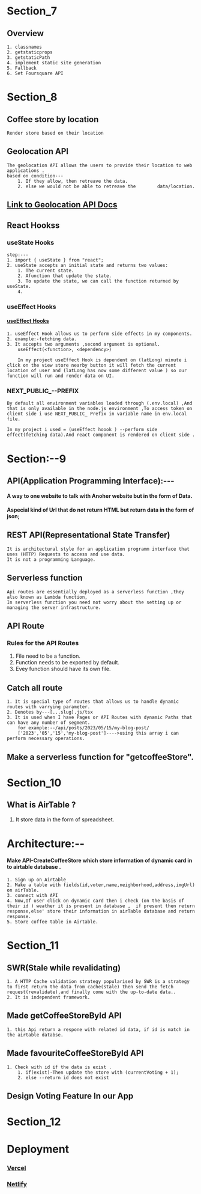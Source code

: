 # Section_7

## Overview

    1. classnames
    2. getstaticprops
    3. getstaticPath
    4. implement static site generation
    5. Fallback
    6. Set Foursquare API
    
    

# Section_8   
## Coffee store by location
    Render store based on their location  
## Geolocation API
    The geolocation API allows the users to provide their location to web applications .
    based on condition---
        1. If they allow, then retreave the data.
        2. else we would not be able to retreave the        data/location.
    
## [Link to Geolocation API Docs](https://developer.mozilla.org/en-US/docs/Web/API/Geolocation_API/Using_the_Geolocation_API)

## React Hookss

### useState Hooks
    step:---
    1. import { useState } from "react";
    2. useState accepts an initial state and returns two values:
        1. The current state.
        2. Afunction that update the state.
        3. To update the state, we can call the function returned by useState.
        4. 

### useEffect Hooks
   #### [useEffect Hooks](https://www.w3schools.com/react/react_useeffectasp#:~:text=The%20useEffect%20Hook%20allows%20you,function%3E%2C%20)

    1. useEffect Hook allows us to perform side effects in my components.
    2. example:-fetching data.
    3. It accepts two arguments ,second argument is optional.
        useEffect(<function>, <dependency>)

        In my project useEffect Hook is dependent on (latLong) minute i click on the view store nearby button it will fetch the current location of user and (latLong has now some different value ) so our function will run and render data on UI.

### NEXT_PUBLIC_--PREFIX
    By default all environment variables loaded through (.env.local) ,And that is only available in the node.js environment ,To access token on client side i use NEXT_PUBLIC_ Prefix in variable name in env.local file.

    In my project i used = (useEffect hoook ) --perform side effect(fetching data).And react component is rendered on client side . 
# Section:--9
## API(Application Programming Interface):---
#### A way to one website to talk with Anoher website but in the form of Data.
#### Aspecial kind of Url that do not return HTML but return data in the form of json;
## REST API(Representational State Transfer)
    It is architectural style for an application programm interface that uses (HTTP) Requests to access and use data.
    It is not a programming Language.
## Serverless function
    Api routes are essentially deployed as a serverless function ,they also known as Lambda function,
    In serverless function you need not worry about the setting up or managing the server infrastructure.
## API Route
### Rules for the API Routes
1. File need to be a function.
2. Function needs to be exported by default.
3. Evey function should have its own file.
## Catch all route
    1. It is special type of routes that allows us to handle dynamic routes with varrying parameter.
    2. Denotes by---[...slug].js/tsx
    3. It is used when I have Pages or API Routes with dynamic Paths that can have any number of segment.
        for example:--/api/posts/2023/05/15/my-blog-post/
        ['2023','05','15','my-blog-post']---->using this array i can perform necessary operations.

## Make a serverless function for "getcoffeeStore".

# Section_10 
## What is AirTable ?
1. It store data in the form of spreadsheet.

# Architecture:--
#### Make API-CreateCoffeeStore which store information of dynamic card in to airtable database .

    1. Sign up on Airtable
    2. Make a table with fields(id,voter,name,neighborhood,address,imgUrl) on airTable.
    3. connect with API 
    4. Now,If user click on dynamic card then i check (on the basis of their id ) weather it is present in database ,  if present then return response,else' store their information in airTable database and return response.
    5. Store coffee table in Airtable.

    

# Section_11

## SWR(Stale while revalidating)
    1. A HTTP Cache validation strategy popularised by SWR is a strategy to first return the data from cache(stale) then send the fetch request(revalidate),and finally come with the up-to-date data..
    2. It is independent framework.

## Made getCoffeeStoreById API
    1. this Api return a respone with related id data, if id is match in the airtable databse.
## Made favouriteCoffeeStoreById API
    1. Check with id if the data is exist .
        1. if(exist)-Then update the store with (currentVoting + 1);
        2. else --return id does not exist
## Design Voting Feature In our App
# Section_12

# Deployment
### [Vercel](https://discover-coffee-stores-ashy.vercel.app/) 
### [Netlify](https://discover-coffee-shop.netlify.app/)

